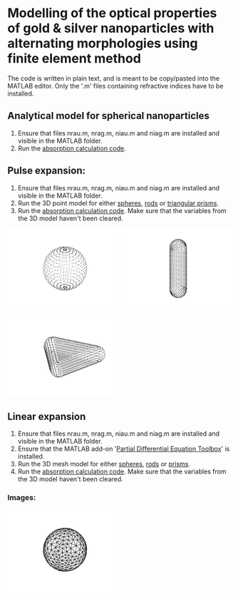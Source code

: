 # Modelling of the optical properties of gold & silver nanoparticles with alternating morphologies using finite element method
The code is written in plain text, and is meant to be copy/pasted into the MATLAB editor. Only the '.m' files containing refractive indices have to be installed.
## Analytical model for spherical nanoparticles
  1. Ensure that files nrau.m, nrag.m, niau.m and niag.m are installed and visible in the MATLAB folder.
  2. Run the [absorption calculation code](https://github.com/Lasseb200/P3/blob/main/MATLAB%20Analytical%20model%20for%20spherical%20nanoparticles).
## Pulse expansion:
  1. Ensure that files nrau.m, nrag.m, niau.m and niag.m are installed and visible in the MATLAB folder.
  2. Run the 3D point model for either [spheres](https://github.com/Lasseb200/P3/blob/main/MATLAB-finite-element-method/Pulse%20expansion/Pulse%20sphere), [rods](https://github.com/Lasseb200/P3/blob/main/MATLAB-finite-element-method/Pulse%20expansion/Pulse%20rod) or [triangular prisms](https://github.com/Lasseb200/P3/blob/main/MATLAB-finite-element-method/Pulse%20expansion/Pulse%20prism).
  3. Run the [absorption calculation code](https://github.com/Lasseb200/P3/blob/main/MATLAB-finite-element-method/Pulse%20expansion/Pulse%20calculation). Make sure that the variables from the 3D model haven't been cleared.

<img src="Sphere.png" width="250"> <img src="Rod.png" width="250"> <img src="Prism.png" width="250">
## Linear expansion
  1. Ensure that files nrau.m, nrag.m, niau.m and niag.m are installed and visible in the MATLAB folder.
  2. Ensure that the MATLAB add-on '[Partial Differential Equation Toolbox](https://se.mathworks.com/products/pde.html)' is installed.
  3. Run the 3D mesh model for either [spheres](https://github.com/Lasseb200/P3/blob/main/MATLAB-finite-element-method/Linear%20expansion/Sphere%20mesh), [rods](https://github.com/Lasseb200/P3/blob/main/MATLAB-finite-element-method/Linear%20expansion/Rod%20mesh) or [prisms](https://github.com/Lasseb200/P3/blob/main/MATLAB-finite-element-method/Linear%20expansion/Prism%20mesh).
  4. Run the [absorption calculation code](https://github.com/Lasseb200/P3/blob/main/MATLAB-finite-element-method/Linear%20expansion/Calculation%20and%20plot%20of%20absorption%20cross%20section). Make sure that the variables from the 3D model haven't been cleared.
### Images:
<img src="Lin_sphere.png" width="250">
